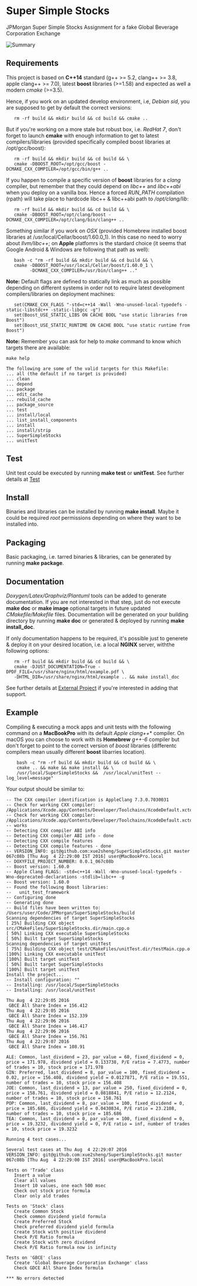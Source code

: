 # Super Simple Stocks 

JPMorgan Super Simple Stocks Assignment for a fake Global Beverage Corporation Exchange 

![Summary](image/summary.png)
<!-- java -jar /opt/plantuml/plantuml.jar README.md -o images -->
<!--
@startuml summary.png
top to bottom direction
skinparam packageStyle rect
rectangle "Launch\ndifferent tasks" {
}
@enduml
-->

## Requirements


This project is based on **C++14** standard (g++ >= 5.2, clang++ >= 3.8, apple clang++ >= 7.0), latest **boost** libraries (>=1.58) and expected as well a modern *cmake* (>=3.5). 

Hence, if you work on an updated develop environment, i.e, *Debian sid*, you are supposed to get by default the correct versions:

       rm -rf build && mkdir build && cd build && cmake ..
       
But if you're working on a more stale but robust box, i.e. *RedHat 7*, don't forget to launch **cmake** with enough information to get to latest compilers/libraries (provided specifically compiled boost libraries at /opt/gcc/boost):

       rm -rf build && mkdir build && cd build && \
       cmake -DBOOST_ROOT=/opt/gcc/boost -DCMAKE_CXX_COMPILER=/opt/gcc/bin/g++ ..

If you happen to compile a specific version of **boost** libraries for a *clang* compiler, but remember that they could depend on *libc++* and *libc++abi* when you deploy on a vanilla box. Hence a forced *RUN_PATH* compilation (rpath) will take place to hardcode libc++ & libc++abi path to */opt/clang/lib*:

       rm -rf build && mkdir build && cd build && \
       cmake -DBOOST_ROOT=/opt/clang/boost -DCMAKE_CXX_COMPILER=/opt/clang/bin/clang++ ..

Something similar if you work on *OSX* (provided Homebrew installed boost libraries at /usr/local/Cellar/boost/1.60.0_1). In this case no need to worry about *llvm/libc++*; on **Apple** platfomrs is the stardard choice (it seems that Google Android & Windows are following that path as well):

       bash -c "rm -rf build && mkdir build && cd build && \
       cmake -DBOOST_ROOT=/usr/local/Cellar/boost/1.60.0_1 \
             -DCMAKE_CXX_COMPILER=/usr/bin/clang++ .."

**Note:** Default flags are defined to statically link as much as possible depending on different systems in order not to require latest development compilers/libraries on deployment machines:

       set(CMAKE_CXX_FLAGS "-std=c++14 -Wall -Wno-unused-local-typedefs -static-libstdc++ -static-libgcc -g")
       set(Boost_USE_STATIC_LIBS ON CACHE BOOL "use static libraries from Boost")
       set(Boost_USE_STATIC_RUNTIME ON CACHE BOOL "use static runtime from Boost")       

**Note:** Remember you can ask for help to *make* command to know which targets there are available:

```
make help

The following are some of the valid targets for this Makefile:
... all (the default if no target is provided)
... clean
... depend
... package
... edit_cache
... rebuild_cache
... package_source
... test
... install/local
... list_install_components
... install
... install/strip
... SuperSimpleStocks
... unitTest
```

## Test

Unit test could be executed by running **make test** or **unitTest**. See further details at [Test](test/README.md)

## Install

Binaries and libraries can be installed by running **make install**. Maybe it could be required *root* permissions depending on where they want to be installed into.

## Packaging

Basic packaging, i.e. tarred binaries & libraries, can be generated by running **make package**.

## Documentation

*Doxygen/Latex/Graphviz/Plantuml* tools can be added to generate documentation. If you are not interested in that step, just do not execute **make doc** or **make image** optional targets in future updated *CMakefile/Makefile* files.
Documentation will be generated on your building directory by running **make doc** or generated & deployed by running **make install_doc**. 

If only documentation happens to be required, it's possible just to generete & deploy it on your desired location, i.e. a local **NGINX** server, withthe following options:

       rm -rf build && mkdir build && cd build && \
       cmake -DJUST_DOCUMENTATION=True -DPDF_FILE=/usr/share/nginx/html/example.pdf \
       -DHTML_DIR=/usr/share/nginx/html/example .. && make install_doc

See further details at [External Project](https://github.com/xue2sheng/minitasks/blob/develop/README.md) if you're interested in adding that support.

## Example

Compiling & executing a mock apps and unit tests with the following command on a **MacBookPro** with its default *Apple clang++** compiler. On macOS you can choose to work with its **Homebrew** *g++-6* compiler but don't forget to point to the correct version of *boost* libraries (differentc compilers mean usually different **boost** libarries location).

        bash -c "rm -rf build && mkdir build && cd build && \
        cmake .. && make && make install && \
        /usr/local/SuperSimpleStocks &&  /usr/local/unitTest --log_level=message"

Your output should be similar to:

```'
-- The CXX compiler identification is AppleClang 7.3.0.7030031
-- Check for working CXX compiler: /Applications/Xcode.app/Contents/Developer/Toolchains/XcodeDefault.xctoolchain/usr/bin/c++
-- Check for working CXX compiler: /Applications/Xcode.app/Contents/Developer/Toolchains/XcodeDefault.xctoolchain/usr/bin/c++ -- works
-- Detecting CXX compiler ABI info
-- Detecting CXX compiler ABI info - done
-- Detecting CXX compile features
-- Detecting CXX compile features - done
-- VERSION_INFO: git@github.com:xue2sheng/SuperSimpleStocks.git master 067c08b [Thu Aug  4 22:29:00 IST 2016] user@MacBookPro.local
-- DOXYFILE_PROJECT_NUMBER: 0.0.1_067c08b
-- Boost version: 1.60.0
-- Apple Clang FLAGS: -std=c++14 -Wall -Wno-unused-local-typedefs -Wno-deprecated-declarations -stdlib=libc++ -g
-- Boost version: 1.60.0
-- Found the following Boost libraries:
--   unit_test_framework
-- Configuring done
-- Generating done
-- Build files have been written to: /Users/user/Code/JPMorgan/SuperSimpleStocks/build
Scanning dependencies of target SuperSimpleStocks
[ 25%] Building CXX object src/CMakeFiles/SuperSimpleStocks.dir/main.cpp.o
[ 50%] Linking CXX executable SuperSimpleStocks
[ 50%] Built target SuperSimpleStocks
Scanning dependencies of target unitTest
[ 75%] Building CXX object test/CMakeFiles/unitTest.dir/testMain.cpp.o
[100%] Linking CXX executable unitTest
[100%] Built target unitTest
[ 50%] Built target SuperSimpleStocks
[100%] Built target unitTest
Install the project...
-- Install configuration: ""
-- Installing: /usr/local/SuperSimpleStocks
-- Installing: /usr/local/unitTest

Thu Aug  4 22:29:05 2016
 GBCE All Share Index = 156.412
Thu Aug  4 22:29:05 2016
 GBCE All Share Index = 152.339
Thu Aug  4 22:29:06 2016
 GBCE All Share Index = 146.417
Thu Aug  4 22:29:06 2016
 GBCE All Share Index = 156.761
Thu Aug  4 22:29:07 2016
 GBCE All Share Index = 108.91

ALE: Common, last_dividend = 23, par_value = 60, fixed_dividend = 0, price = 171.978, dividend yield = 0.133738, P/E ratio = 7.4773, number of trades = 10, stock price = 171.978
GIN: Preferred, last_dividend = 8, par_value = 100, fixed_dividend = 0.02, price = 156.408, dividend yield = 0.0127871, P/E ratio = 19.551, number of trades = 10, stock price = 156.408
JOE: Common, last_dividend = 13, par_value = 250, fixed_dividend = 0, price = 158.761, dividend yield = 0.0818841, P/E ratio = 12.2124, number of trades = 10, stock price = 158.761
POP: Common, last_dividend = 8, par_value = 100, fixed_dividend = 0, price = 185.686, dividend yield = 0.0430834, P/E ratio = 23.2108, number of trades = 10, stock price = 185.686
TEA: Common, last_dividend = 0, par_value = 100, fixed_dividend = 0, price = 19.3232, dividend yield = 0, P/E ratio = inf, number of trades = 10, stock price = 19.3232

Running 4 test cases...

Several test cases at Thu Aug  4 22:29:07 2016
VERSION_INFO: git@github.com:xue2sheng/SuperSimpleStocks.git master 067c08b [Thu Aug  4 22:29:00 IST 2016] user@MacBookPro.local

Tests on 'Trade' class
   Insert a value
   Clear all values
   Insert 10 values, one each 500 msec
   Check out stock price formula
   Clear only ald trades

Tests on 'Stock' class
   Create Common Stock
   Check common dividend yield formula
   Create Preferred Stock
   Check preferred dividend yield formula
   Create Stock with positive dividend
   Check P/E Ratio formula
   Create Stock with zero dividend
   Check P/E Ratio formula now is infinity 

Tests on 'GBCE' class
   Create 'Global Beverage Corporation Exchange' class 
   Check GDCE All Share Index formula

*** No errors detected
```
